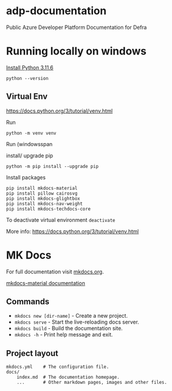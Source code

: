 # adp-documentation

Public Azure Developer Platform Documentation for Defra

# Running locally on windows

[Install Python 3.11.6](https://www.python.org/downloads/release/python-3116/)

```
python --version
```

## Virtual Env

https://docs.python.org/3/tutorial/venv.html

Run

```
python -m venv venv
```

Run (windowsspan

install/ upgrade pip

```
python -m pip install --upgrade pip
```

Install packages

```
pip install mkdocs-material
pip install pillow cairosvg
pip install mkdocs-glightbox
pip install mkdocs-nav-weight
pip install mkdocs-techdocs-core

```

To deactivate virtual environment `deactivate`

More info: https://docs.python.org/3/tutorial/venv.html

# MK Docs

For full documentation visit [mkdocs.org](https://www.mkdocs.org).

[mkdocs-material documentation](https://squidfunk.github.io/mkdocs-material/reference/)

## Commands

* `mkdocs new [dir-name]` - Create a new project.
* `mkdocs serve` - Start the live-reloading docs server.
* `mkdocs build` - Build the documentation site.
* `mkdocs -h` - Print help message and exit.

## Project layout

    mkdocs.yml    # The configuration file.
    docs/
        index.md  # The documentation homepage.
        ...       # Other markdown pages, images and other files.
